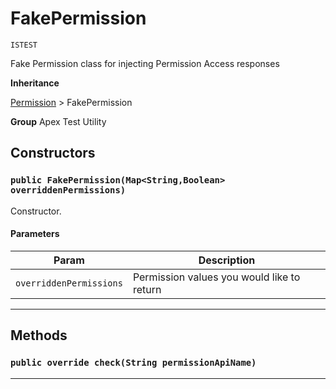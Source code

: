 # FakePermission

`ISTEST`

Fake Permission class for injecting Permission Access responses


**Inheritance**

[Permission](/Apex-Test-Utility/Permission.md)
 &gt; 
FakePermission


**Group** Apex Test Utility

## Constructors
### `public FakePermission(Map<String,Boolean> overriddenPermissions)`

Constructor.

#### Parameters

|Param|Description|
|---|---|
|`overriddenPermissions`|Permission values you would like to return|

---
## Methods
### `public override check(String permissionApiName)`
---
